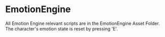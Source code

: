 # EmotionEngine

All Emotion Engine relevant scripts are in the EmotionEngine Asset Folder.
The character's emotion state is reset by pressing 'E'.